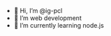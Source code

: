 - 👋 Hi, I’m @ig-pcl
- 👀 I’m web development
- 🌱 I’m currently learning node.js

<!---
ig-pcl/ig-pcl is a ✨ special ✨ repository because its `README.md` (this file) appears on your GitHub profile.
You can click the Preview link to take a look at your changes.
--->
